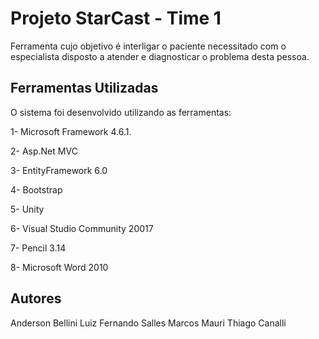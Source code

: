 # Projeto StarCast - Time 1

Ferramenta cujo objetivo é interligar o paciente necessitado com o especialista disposto a atender e diagnosticar o problema desta pessoa.

## Ferramentas Utilizadas

O sistema foi desenvolvido utilizando as ferramentas:

1-	 Microsoft Framework 4.6.1.

2-	Asp.Net MVC 

3-	EntityFramework 6.0

4-	Bootstrap 

5-	Unity

6-	Visual Studio Community 20017 

7-	Pencil 3.14

8-	Microsoft Word 2010


## Autores

Anderson Bellini
Luiz Fernando Salles
Marcos Mauri
Thiago Canalli



